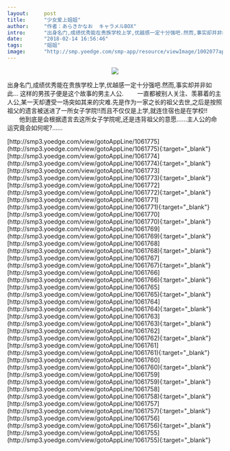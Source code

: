 ```yaml
---
layout:     post
title:      "少女爱上姐姐"
author:     "作者：あらきかなお  キャラメルBOX"
intro:      "出身名门,成绩优秀能在贵族学校上学,优越感一定十分强吧.然而,事实却并非如此… 这样的男孩子便是这个故事的男主人公. 　　一直都被别人关注、羡慕着的主人公,某一天却遭受一场突如其来的灾难.先是作为一家之长的祖父去世,之后是按照祖父的遗言被送进了一所女子学院!!而且不仅仅是上学,就连住宿也是在学校!! 　　他到底是会根据遗言去这所女子学院呢,还是违背祖父的意愿……主人公的命运究竟会如何呢?……"
date:       "2018-02-14 16:56:46"
tags:       "姐姐"
image:      "http://smp.yoedge.com/smp-app/resource/viewImage/1002077appline.png"
---
```

<div style="text-align: center">
<p><img src="http://smp.yoedge.com/smp-app/resource/viewImage/1002077appline.png"/></p>
</div>
<p class="post-meta">
<span>出身名门,成绩优秀能在贵族学校上学,优越感一定十分强吧.然而,事实却并非如此… 这样的男孩子便是这个故事的男主人公. 　　一直都被别人关注、羡慕着的主人公,某一天却遭受一场突如其来的灾难.先是作为一家之长的祖父去世,之后是按照祖父的遗言被送进了一所女子学院!!而且不仅仅是上学,就连住宿也是在学校!! 　　他到底是会根据遗言去这所女子学院呢,还是违背祖父的意愿……主人公的命运究竟会如何呢?……</span>
</p>
[http://smp3.yoedge.com/view/gotoAppLine/1061775](http://smp3.yoedge.com/view/gotoAppLine/1061775){:target="_blank"}
[http://smp3.yoedge.com/view/gotoAppLine/1061774](http://smp3.yoedge.com/view/gotoAppLine/1061774){:target="_blank"}
[http://smp3.yoedge.com/view/gotoAppLine/1061773](http://smp3.yoedge.com/view/gotoAppLine/1061773){:target="_blank"}
[http://smp3.yoedge.com/view/gotoAppLine/1061772](http://smp3.yoedge.com/view/gotoAppLine/1061772){:target="_blank"}
[http://smp3.yoedge.com/view/gotoAppLine/1061771](http://smp3.yoedge.com/view/gotoAppLine/1061771){:target="_blank"}
[http://smp3.yoedge.com/view/gotoAppLine/1061770](http://smp3.yoedge.com/view/gotoAppLine/1061770){:target="_blank"}
[http://smp3.yoedge.com/view/gotoAppLine/1061769](http://smp3.yoedge.com/view/gotoAppLine/1061769){:target="_blank"}
[http://smp3.yoedge.com/view/gotoAppLine/1061768](http://smp3.yoedge.com/view/gotoAppLine/1061768){:target="_blank"}
[http://smp3.yoedge.com/view/gotoAppLine/1061767](http://smp3.yoedge.com/view/gotoAppLine/1061767){:target="_blank"}
[http://smp3.yoedge.com/view/gotoAppLine/1061766](http://smp3.yoedge.com/view/gotoAppLine/1061766){:target="_blank"}
[http://smp3.yoedge.com/view/gotoAppLine/1061765](http://smp3.yoedge.com/view/gotoAppLine/1061765){:target="_blank"}
[http://smp3.yoedge.com/view/gotoAppLine/1061764](http://smp3.yoedge.com/view/gotoAppLine/1061764){:target="_blank"}
[http://smp3.yoedge.com/view/gotoAppLine/1061763](http://smp3.yoedge.com/view/gotoAppLine/1061763){:target="_blank"}
[http://smp3.yoedge.com/view/gotoAppLine/1061762](http://smp3.yoedge.com/view/gotoAppLine/1061762){:target="_blank"}
[http://smp3.yoedge.com/view/gotoAppLine/1061761](http://smp3.yoedge.com/view/gotoAppLine/1061761){:target="_blank"}
[http://smp3.yoedge.com/view/gotoAppLine/1061760](http://smp3.yoedge.com/view/gotoAppLine/1061760){:target="_blank"}
[http://smp3.yoedge.com/view/gotoAppLine/1061759](http://smp3.yoedge.com/view/gotoAppLine/1061759){:target="_blank"}
[http://smp3.yoedge.com/view/gotoAppLine/1061758](http://smp3.yoedge.com/view/gotoAppLine/1061758){:target="_blank"}
[http://smp3.yoedge.com/view/gotoAppLine/1061757](http://smp3.yoedge.com/view/gotoAppLine/1061757){:target="_blank"}
[http://smp3.yoedge.com/view/gotoAppLine/1061756](http://smp3.yoedge.com/view/gotoAppLine/1061756){:target="_blank"}
[http://smp3.yoedge.com/view/gotoAppLine/1061755](http://smp3.yoedge.com/view/gotoAppLine/1061755){:target="_blank"}



